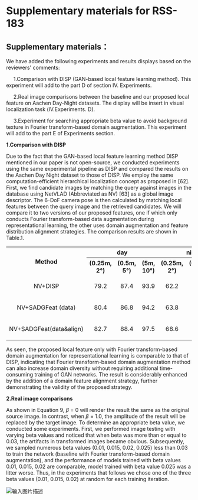 # Supplementary materials for RSS-183
## Supplementary materials：
>
We have added the following experiments and results displays based on the reviewers' comments:<br />
>
&nbsp;&nbsp;&nbsp;&nbsp;&nbsp;1.Comparison with DISP (GAN-based local feature learning method). This experiment will add to the part D of section Ⅳ. Experiments.<br />
>
&nbsp;&nbsp;&nbsp;&nbsp;&nbsp;2.Real image comparisons between the baseline and our proposed local feature on Aachen Day-Night datasets. The display will be insert in visual localization task (Ⅳ.Experiments. D).<br />
>
&nbsp;&nbsp;&nbsp;&nbsp;&nbsp;3.Experiment for searching appropriate beta value to avoid background texture in Fourier transform-based domain augmentation. This experiment will add to the part E of Experiments section. 

**1.Comparison with DISP**
>
Due to the fact that the GAN-based local feature learning method DISP mentioned in our paper is not open-source, we conducted experiments using the same experimental pipeline as DISP and compared the results on the Aachen Day Night dataset to those of DISP. We employ the same computation-efficient hierarchical localization concept as proposed in [62]. First, we find candidate images by matching the query against images in the database using NetVLAD (Abbreviated as NV) [63] as a global image descriptor. The 6-DoF camera pose is then calculated by matching local features between the query image and the retrieved candidates. We will compare it to two versions of our proposed features, one if which only conducts Fourier transform-based data augmentation during representational learning, the other uses domain augmentation and feature distribution alignment strategies. The comparison results are shown in Table.1. 

<table>
	<tr>
	    <th rowspan="2">Method</th>
	    <th colspan="3">day</th>
	    <th colspan="3">night</th>  
	</tr >
  <tr>
	    <th >(0.25m, 2°)</th>
	    <th>(0.5m, 5°)</th>
	    <th>(5m, 10°)</th>  
      <th >(0.25m, 2°)</th>
	    <th>(0.5m, 5°)</th>
	    <th>(5m, 10°)</th> 
	</tr >
  <tr>
	    <td><p align="center">NV+DISP</p></td>
      <td><p align="center">79.2</p></td>
      <td><p align="center">87.4</p></td>
      <td><p align="center">93.9</p></td>
      <td><p align="center">62.2</p></td>
      <td><p align="center">72.4</p></td>
      <td><p align="center">81.6</p></td>
	</tr >
 <tr>
	    <td><p align="center">NV+SADGFeat (data)</p></td>
      <td><p align="center">80.4</p></td>
      <td><p align="center">86.8</p></td>
      <td><p align="center">94.2</p></td>
      <td><p align="center">63.8</p></td>
      <td><p align="center">71.8</p></td>
      <td><p align="center">83.0</p></td>
	</tr >
   <tr>
	    <td><p align="center">NV+SADGFeat(data&align)</p></td>
      <td><p align="center">82.7</p></td>
      <td><p align="center">88.4</p></td>
      <td><p align="center">97.5</p></td>
      <td><p align="center">68.6</p></td>
      <td><p align="center">73.4</p></td>
      <td><p align="center">85.8</p></td>
	</tr >
</table>

As seen, the proposed local feature only with Fourier transform-based domain augmentation for representational learning is comparable to that of DISP, indicating that Fourier transform-based domain augmentation method can also increase domain diversity without requiring additional time-consuming training of GAN networks. The result is considerably enhanced by the addition of a domain feature alignment strategy, further demonstrating the validity of the proposed strategy.

**2.Real image comparisons**
>
As shown in Equation 9, $\beta$ = 0 will render the result the same as the original source image. In contrast, when $\beta$ = 1.0, the amplitude of the result will be replaced by the target image. To determine an appropriate beta value, we conducted some experiments. First, we performed image testing with varying beta values and noticed that when beta was more than or equal to 0.03, the artifacts in transformed images became obvious. Subsequently, we sampled numerous beta values (0.01, 0.015, 0.02, 0.025) less than 0.03 to train the network (baseline with Fourier transform-based domain augmentation), and the performance of models trained with beta values 0.01, 0.015, 0.02 are comparable, model trained with beta value 0.025 was a litter worse. Thus, in the experiments that follows we chose one of the three beta values (0.01, 0.015, 0.02) at random for each training iteration. 

![输入图片描述](README1_md_files/3b43f800-d555-11ed-ad9c-736d76abbe05.jpeg?v=1&type=image)
